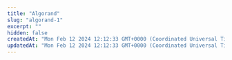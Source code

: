 ```yaml
---
title: "Algorand"
slug: "algorand-1"
excerpt: ""
hidden: false
createdAt: "Mon Feb 12 2024 12:12:33 GMT+0000 (Coordinated Universal Time)"
updatedAt: "Mon Feb 12 2024 12:12:33 GMT+0000 (Coordinated Universal Time)"
---
```

